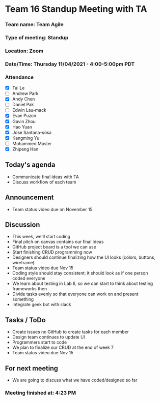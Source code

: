 # Team 16 Standup Meeting with TA

### Team name: Team Agile
### Type of meeting: Standup
### Location: Zoom
### Date/Time: Thursday 11/04/2021 - 4:00-5:00pm PDT

### Attendance 
- [x] Tai Le
- [ ] Andrew Park
- [x] Andy Chen
- [ ] Daniel Pak
- [ ] Edwin Lau-mack
- [x] Evan Puzon
- [x] Gavin Zhou
- [x] Hao Yuan
- [x] Jose Santana-sosa
- [x] Kangming Yu
- [ ] Mohammed Master
- [x] Zhipeng Han

## Today's agenda
- Communicate final ideas with TA
- Discuss workflow of each team

## Announcement
- Team status video due on November 15

## Discussion
- This week, we'll start coding
- Final pitch on canvas contains our final ideas
- GitHub project board is a tool we can use
- Start finishing CRUD programming now
- Designers should continue finalizing how the UI looks (colors, buttons, wireframe)
- Team status video due Nov 15
- Coding style should stay consistent; it should look as if one person coded everyone
- We learn about testing in Lab 8, so we can start to think about testing frameworks then
- Divide tasks evenly so that everyone can work on and present something
- Integrate geek bot with slack

## Tasks / ToDo
- Create issues no GitHub to create tasks for each member
- Design team continues to update UI
- Programmers start to code
- We plan to finalize our CRUD at the end of week 7
- Team status video due Nov 15

## For next meeting
- We are going to discuss what we have coded/designed so far

### Meeting finished at: 4:23 PM
